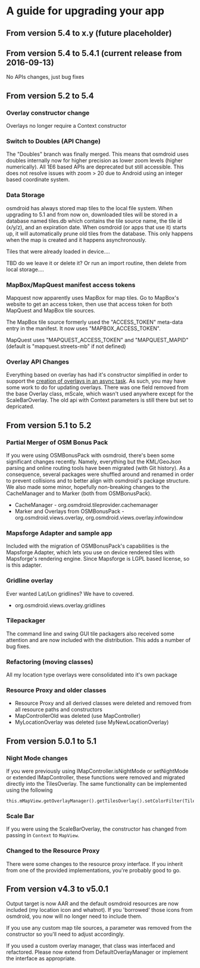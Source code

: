 # A guide for upgrading your app 

## From version 5.4 to x.y (future placeholder)

## From version 5.4 to 5.4.1 (current release from 2016-09-13)
No APIs changes, just bug fixes

## From version 5.2 to 5.4  

### Overlay constructor change
Overlays no longer require a Context constructor

### Switch to Doubles (API Change)

The "Doubles" branch was finally merged. This means that osmdroid uses doubles internally now for higher precision as lower zoom levels (higher numerically). All 1E6 based APIs are deprecated but still accessible. This does not resolve issues with zoom > 20 due to Android using an integer based coordinate system.

### Data Storage

osmdroid has always stored map tiles to the local file system. When upgrading to 5.1 and from now on, downloaded tiles will be stored in a database named tiles.db which contains the tile source name, the tile id (x/y/z), and an expiration date. When osmdroid (or apps that use it) starts up, it will automatically prune old tiles from the database. This only happens when the map is created and it happens asynchronously.

Tiles that were already loaded in device....

TBD do we leave it or delete it? Or run an import routine, then delete from local storage....

### MapBox/MapQuest manifest access tokens

Mapquest now apparently uses MapBox for map tiles. Go to MapBox's website to get an access token, then use that access token for both MapQuest and MapBox tile sources.

The MapBox tile source formerly used the "ACCESS_TOKEN" meta-data entry in the manifest. It now uses "MAPBOX_ACCESS_TOKEN". 

MapQuest uses "MAPQUEST_ACCESS_TOKEN" and "MAPQUEST_MAPID" (default is "mapquest.streets-mb" if not defined)

### Overlay API Changes
Everything based on overlay has had it's constructor simplified in order to support the [creation of overlays in an async task](https://github.com/osmdroid/osmdroid/pull/373). As such, you may have some work to do for updating overlays. There was one field removed from the base Overlay class, mScale, which wasn't used anywhere except for the ScaleBarOverlay. The old api with Context parameters is still there but set to depricated.

## From version 5.1 to 5.2

### Partial Merger of OSM Bonus Pack

If you were using OSMBonusPack with osmdroid, there's been some significant changes recently. Namely, everything but the KML/GeoJson parsing and online routing tools have been migrated (with Git history). As a consequence, several packages were shuffled around and renamed in order to prevent collisions and to better align with osmdroid's package structure. We also made some minor, hopefully non-breaking changes to the CacheManager and to Marker (both from OSMBonusPack).

* CacheManager - org.osmdroid.tileprovider.cachemanager
* Marker and Overlays from OSMBonusPack - org.osmdroid.views.overlay, org.osmdroid.views.overlay.infowindow

### Mapsforge Adapter and sample app

Included with the migration of OSMBonusPack's capabilities is the Mapsforge Adapter, which lets you use on device rendered tiles with Mapsforge's rendering engine. Since Mapsforge is LGPL based license, so is this adapter.
 
### Gridline overlay

Ever wanted Lat/Lon gridlines? We have to covered.

* org.osmdroid.views.overlay.gridlines

### Tilepackager

The command line and swing GUI tile packagers also received some attention and are now included with the distribution. This adds a number of bug fixes.

### Refactoring (moving classes)

All my location type overlays were consolidated into it's own package

### Resource Proxy and older classes

* Resource Proxy and all derived classes were deleted and removed from all resource paths and constructors
* MapControllerOld was deleted (use MapController)
* MyLocationOverlay was deleted (use MyNewLocationOverlay)

## From version 5.0.1 to 5.1

### Night Mode changes

If you were previously using IMapController.isNightMode or setNightMode or extended IMapController, these functions were removed and migrated directly into the TilesOverlay. The same functionality can be implemented using the following
````
this.mMapView.getOverlayManager().getTilesOverlay().setColorFilter(TilesOverlay.INVERT_COLORS);
````

### Scale Bar

If you were using the ScaleBarOverlay, the constructor has changed from passing in `Context` to `MapView`.


### Changed to the Resource Proxy

There were some changes to the resource proxy interface. If you inherit from one of the provided implementations, you're probably good to go.


## From version v4.3 to v5.0.1
Output target is now AAR and the default osmdroid resources are now included (my location icon and whatnot). If you 'borrowed' those icons from osmdroid, you now will no longer need to include them.

If you use any custom map tile sources, a parameter was removed from the constructor so you'll need to adjust accordingly.

If you used a custom overlay manager, that class was interfaced and refactored. Please now extend from DefaultOverlayManager or implement the interface as appropriate.